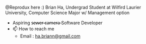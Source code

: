 @Reprodux here :)
Brian Ha, Undergrad Student at Wilfird Laurier University, Computer Science Major w/ Management option
- Aspiring s̶e̶w̶e̶r̶ ̶c̶a̶m̶e̶r̶a̶  Software Developer
- 📫 How to reach me
  - Email : ha.briann@gmail.com
  

